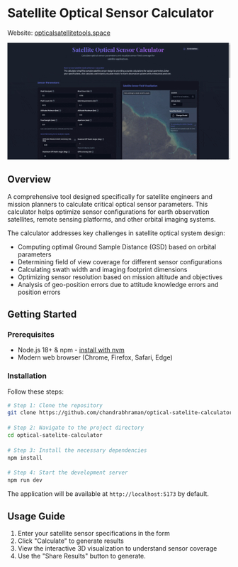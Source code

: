 
# Satellite Optical Sensor Calculator

Website: [opticalsatellitetools.space](https://opticalsatellitetools.space/?forceHideBadge=true)

![Alt Text](flow.gif)

## Overview

A comprehensive tool designed specifically for satellite engineers and mission planners to calculate critical optical sensor parameters. This calculator helps optimize sensor configurations for earth observation satellites, remote sensing platforms, and other orbital imaging systems.

The calculator addresses key challenges in satellite optical system design:
- Computing optimal Ground Sample Distance (GSD) based on orbital parameters
- Determining field of view coverage for different sensor configurations
- Calculating swath width and imaging footprint dimensions
- Optimizing sensor resolution based on mission altitude and objectives
- Analysis of geo-position errors due to attitude knowledge errors and position errors

## Getting Started

### Prerequisites

- Node.js 18+ & npm - [install with nvm](https://github.com/nvm-sh/nvm#installing-and-updating)
- Modern web browser (Chrome, Firefox, Safari, Edge)

### Installation

Follow these steps:

```sh
# Step 1: Clone the repository
git clone https://github.com/chandrabhraman/optical-satelite-calculator.git

# Step 2: Navigate to the project directory
cd optical-satelite-calculator

# Step 3: Install the necessary dependencies
npm install

# Step 4: Start the development server
npm run dev
```

The application will be available at `http://localhost:5173` by default.

## Usage Guide

1. Enter your satellite sensor specifications in the form
2. Click "Calculate" to generate results
3. View the interactive 3D visualization to understand sensor coverage
4. Use the "Share Results" button to generate.

